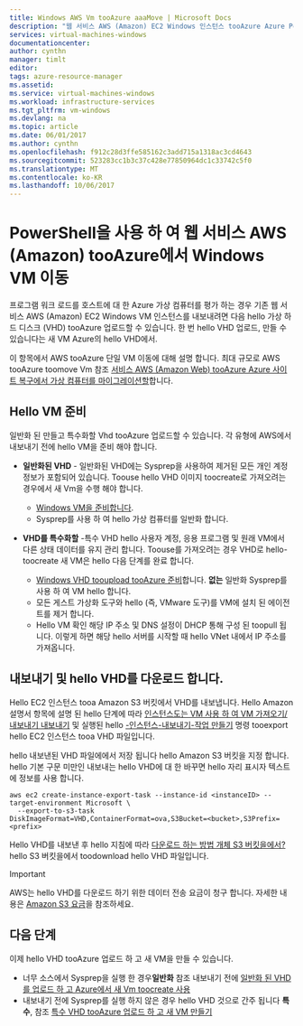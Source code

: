 ```yaml
---
title: Windows AWS Vm tooAzure aaaMove | Microsoft Docs
description: "웹 서비스 AWS (Amazon) EC2 Windows 인스턴스 tooAzure Azure PowerShell을 사용 하 여 가상 컴퓨터를 이동 합니다."
services: virtual-machines-windows
documentationcenter: 
author: cynthn
manager: timlt
editor: 
tags: azure-resource-manager
ms.assetid: 
ms.service: virtual-machines-windows
ms.workload: infrastructure-services
ms.tgt_pltfrm: vm-windows
ms.devlang: na
ms.topic: article
ms.date: 06/01/2017
ms.author: cynthn
ms.openlocfilehash: f912c28d3ffe585162c3add715a1318ac3cd4643
ms.sourcegitcommit: 523283cc1b3c37c428e77850964dc1c33742c5f0
ms.translationtype: MT
ms.contentlocale: ko-KR
ms.lasthandoff: 10/06/2017
---
```

# <a name="move-a-windows-vm-from-amazon-web-services-aws-tooazure-using-powershell"></a>PowerShell을 사용 하 여 웹 서비스 AWS (Amazon) tooAzure에서 Windows VM 이동

프로그램 워크 로드를 호스트에 대 한 Azure 가상 컴퓨터를 평가 하는 경우 기존 웹 서비스 AWS (Amazon) EC2 Windows VM 인스턴스를 내보내려면 다음 hello 가상 하드 디스크 (VHD) tooAzure 업로드할 수 있습니다. 한 번 hello VHD 업로드, 만들 수 있습니다는 새 VM Azure의 hello VHD에서. 

이 항목에서 AWS tooAzure 단일 VM 이동에 대해 설명 합니다. 최대 규모로 AWS tooAzure toomove Vm 참조 [서비스 AWS (Amazon Web) tooAzure Azure 사이트 복구에서 가상 컴퓨터를 마이그레이션할](../../site-recovery/site-recovery-migrate-aws-to-azure.md)합니다.

## <a name="prepare-hello-vm"></a>Hello VM 준비 
 
일반화 된 만들고 특수화할 Vhd tooAzure 업로드할 수 있습니다. 각 유형에 AWS에서 내보내기 전에 hello VM을 준비 해야 합니다. 

- **일반화된 VHD** - 일반화된 VHD에는 Sysprep을 사용하여 제거된 모든 개인 계정 정보가 포함되어 있습니다. Toouse hello VHD 이미지 toocreate로 가져오려는 경우에서 새 Vm을 수행 해야 합니다. 
 
    * [Windows VM을 준비합니다](prepare-for-upload-vhd-image.md).  
    * Sysprep를 사용 하 여 hello 가상 컴퓨터를 일반화 합니다.  

 
- **VHD를 특수화할** -특수 VHD hello 사용자 계정, 응용 프로그램 및 원래 VM에서 다른 상태 데이터를 유지 관리 합니다. Toouse를 가져오려는 경우 VHD로 hello-toocreate 새 VM은 hello 다음 단계를 완료 합니다.  
    * [Windows VHD tooupload tooAzure 준비](prepare-for-upload-vhd-image.md)합니다. **없는** 일반화 Sysprep를 사용 하 여 VM hello 합니다. 
    * 모든 게스트 가상화 도구와 hello (즉, VMware 도구)를 VM에 설치 된 에이전트를 제거 합니다. 
    * Hello VM 확인 해당 IP 주소 및 DNS 설정이 DHCP 통해 구성 된 toopull 됩니다. 이렇게 하면 해당 hello 서버를 시작할 때 hello VNet 내에서 IP 주소를 가져옵니다.  


## <a name="export-and-download-hello-vhd"></a>내보내기 및 hello VHD를 다운로드 합니다. 

Hello EC2 인스턴스 tooa Amazon S3 버킷에서 VHD를 내보냅니다. Hello Amazon 설명서 항목에 설명 된 hello 단계에 따라 [인스턴스도는 VM 사용 하 여 VM 가져오기/내보내기 내보내기](http://docs.aws.amazon.com/vm-import/latest/userguide/vmexport.html) 및 실행된 hello [-인스턴스-내보내기-작업 만들기](http://docs.aws.amazon.com/cli/latest/reference/ec2/create-instance-export-task.html) 명령 tooexport hello EC2 인스턴스 tooa VHD 파일입니다. 

hello 내보낸된 VHD 파일에에서 저장 됩니다 hello Amazon S3 버킷을 지정 합니다. hello 기본 구문 미만인 내보내는 hello VHD에 대 한 바꾸면 hello 자리 표시자 텍스트에 <brackets> 정보를 사용 합니다.

```
aws ec2 create-instance-export-task --instance-id <instanceID> --target-environment Microsoft \
  --export-to-s3-task DiskImageFormat=VHD,ContainerFormat=ova,S3Bucket=<bucket>,S3Prefix=<prefix>
```

Hello VHD를 내보낸 후 hello 지침에 따라 [다운로드 하는 방법 개체 S3 버킷을에서?](http://docs.aws.amazon.com/AmazonS3/latest/user-guide/download-objects.html) hello S3 버킷을에서 toodownload hello VHD 파일입니다. 

> [!IMPORTANT]
> AWS는 hello VHD를 다운로드 하기 위한 데이터 전송 요금이 청구 합니다. 자세한 내용은 [Amazon S3 요금](https://aws.amazon.com/s3/pricing/)을 참조하세요.


## <a name="next-steps"></a>다음 단계

이제 hello VHD tooAzure 업로드 하 고 새 VM을 만들 수 있습니다. 

- 너무 소스에서 Sysprep을 실행 한 경우**일반화** 참조 내보내기 전에 [일반화 된 VHD를 업로드 하 고 Azure에서 새 Vm toocreate 사용](upload-generalized-managed.md)
- 내보내기 전에 Sysprep를 실행 하지 않은 경우 hello VHD 것으로 간주 됩니다 **특수**, 참조 [특수 VHD tooAzure 업로드 하 고 새 VM 만들기](create-vm-specialized.md)

 
